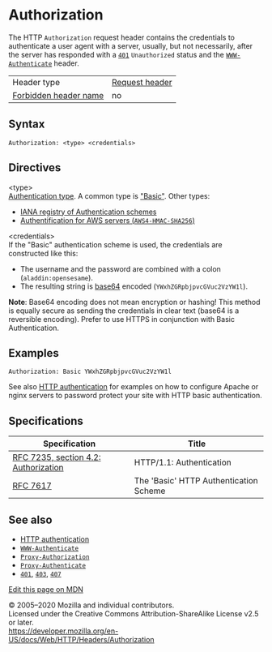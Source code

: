 Authorization
=============

The HTTP `Authorization` request header contains the credentials to authenticate a user agent with a server, usually, but not necessarily, after the server has responded with a [`401`](../status/401) `Unauthorized` status and the [`WWW-Authenticate`](www-authenticate) header.

<table><tbody><tr class="odd"><td>Header type</td><td><a href="https://developer.mozilla.org/en-US/docs/Glossary/Request_header">Request header</a></td></tr><tr class="even"><td><a href="https://developer.mozilla.org/en-US/docs/Glossary/Forbidden_header_name">Forbidden header name</a></td><td>no</td></tr></tbody></table>

Syntax
------

    Authorization: <type> <credentials>

Directives
----------

&lt;type&gt;  
[Authentication type](../authentication#Authentication_schemes). A common type is ["Basic"](../authentication#Basic_authentication_scheme). Other types:

-   [IANA registry of Authentication schemes](http://www.iana.org/assignments/http-authschemes/http-authschemes.xhtml)
-   [Authentification for AWS servers (`AWS4-HMAC-SHA256`)](http://docs.aws.amazon.com/AmazonS3/latest/API/sigv4-auth-using-authorization-header.html)

&lt;credentials&gt;  
If the "Basic" authentication scheme is used, the credentials are constructed like this:

-   The username and the password are combined with a colon (`aladdin:opensesame`).
-   The resulting string is [base64](https://developer.mozilla.org/en-US/docs/Web/API/WindowBase64/Base64_encoding_and_decoding) encoded (`YWxhZGRpbjpvcGVuc2VzYW1l`).

**Note**: Base64 encoding does not mean encryption or hashing! This method is equally secure as sending the credentials in clear text (base64 is a reversible encoding). Prefer to use HTTPS in conjunction with Basic Authentication.

Examples
--------

    Authorization: Basic YWxhZGRpbjpvcGVuc2VzYW1l

See also [HTTP authentication](../authentication) for examples on how to configure Apache or nginx servers to password protect your site with HTTP basic authentication.

Specifications
--------------

<table><thead><tr class="header"><th>Specification</th><th>Title</th></tr></thead><tbody><tr class="odd"><td><a href="https://tools.ietf.org/html/rfc7235#section-4.2">RFC 7235, section 4.2: Authorization</a></td><td>HTTP/1.1: Authentication</td></tr><tr class="even"><td><a href="https://tools.ietf.org/html/rfc7617">RFC 7617</a></td><td>The 'Basic' HTTP Authentication Scheme</td></tr></tbody></table>

See also
--------

-   [HTTP authentication](../authentication)
-   [`WWW-Authenticate`](www-authenticate)
-   [`Proxy-Authorization`](proxy-authorization)
-   [`Proxy-Authenticate`](proxy-authenticate)
-   [`401`](../status/401), [`403`](../status/403), [`407`](../status/407)

<a href="https://developer.mozilla.org/en-US/docs/Web/HTTP/Headers/Authorization$edit" class="_attribution-link">Edit this page on MDN</a>

© 2005–2020 Mozilla and individual contributors.  
Licensed under the Creative Commons Attribution-ShareAlike License v2.5 or later.  
<a href="https://developer.mozilla.org/en-US/docs/Web/HTTP/Headers/Authorization" class="_attribution-link">https://developer.mozilla.org/en-US/docs/Web/HTTP/Headers/Authorization</a>
